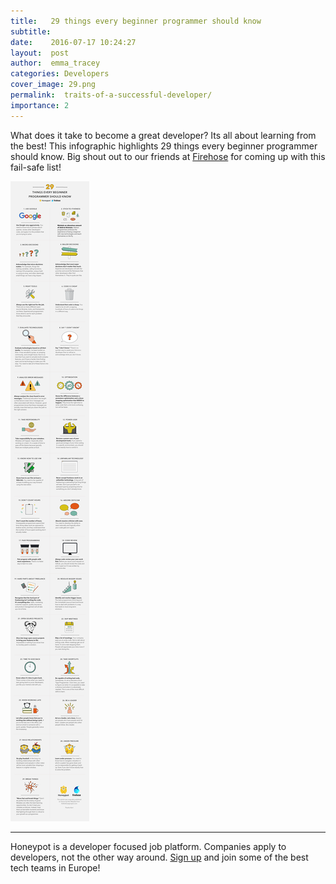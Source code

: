 ```yaml
---
title:   29 things every beginner programmer should know 
subtitle:
date:    2016-07-17 10:24:27
layout:  post
author:  emma_tracey
categories: Developers
cover_image: 29.png
permalink:  traits-of-a-successful-developer/
importance: 2
---
```


What does it take to become a great developer? Its all about learning from the best! This infographic highlights 29 things every beginner programmer should know. Big shout out to our friends at [Firehose][1] for coming up with this fail-safe list! 

<!--more-->



![traits of a successful developer](/assets/images/traits-of-a-successful-developer.png)

* * *

Honeypot is a developer focused job platform. Companies apply to developers, not the other way around. [Sign up][2] and join some of the best tech teams in Europe! 


[1]: https://www.thefirehoseproject.com/
[2]: www.honeypot.io